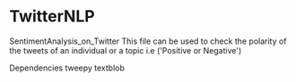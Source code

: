 # TwitterNLP
SentimentAnalysis_on_Twitter
This file can be used to check the polarity of the tweets of an individual or a topic i.e ('Positive or Negative') 

Dependencies
tweepy
textblob
